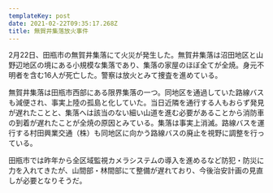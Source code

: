 ```yaml
---
templateKey: post
date: 2021-02-22T09:35:17.268Z
title: 無賀井集落放火事件
---
```

2月22日、田瓶市の無賀井集落にて火災が発生した。無賀井集落は沼田地区と山野辺地区の境にある小規模な集落であり、集落の家屋のほぼ全てが全焼。身元不明者を含む16人が死亡した。警察は放火とみて捜査を進めている。


無賀井集落は田瓶市西部にある限界集落の一つ。同地区を通過していた路線バスも減便され、事実上陸の孤島と化していた。当日近隣を通行する人もおらず発見が遅れたことと、集落へは該当のない細い山道を進む必要があることから消防車の到着が遅れたことが全焼の原因とみている。集落は事実上消滅。路線バスを運行する村田興業交通（株）も同地区に向かう路線バスの廃止を視野に調整を行っている。

田瓶市では昨年から全区域監視カメラシステムの導入を進めるなど防犯・防災に力を入れてきたが、山間部・林間部にて整備が遅れており、今後治安計画の見直しが必要となりそうだ。